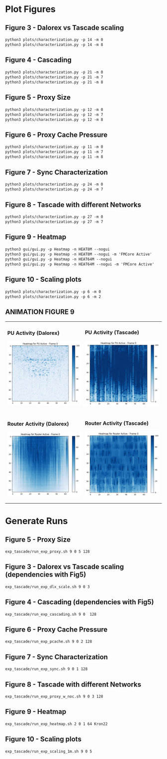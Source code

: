 
# Plot Figures

## Figure 3 - Dalorex vs Tascade scaling

    python3 plots/characterization.py -p 14 -m 0
    python3 plots/characterization.py -p 14 -m 8


## Figure 4 - Cascading

    python3 plots/characterization.py -p 21 -m 0
    python3 plots/characterization.py -p 21 -m 7
    python3 plots/characterization.py -p 21 -m 8


## Figure 5 - Proxy Size

    python3 plots/characterization.py -p 12 -m 0
    python3 plots/characterization.py -p 12 -m 7
    python3 plots/characterization.py -p 12 -m 8


## Figure 6 - Proxy Cache Pressure

    python3 plots/characterization.py -p 11 -m 0
    python3 plots/characterization.py -p 11 -m 7
    python3 plots/characterization.py -p 11 -m 8


## Figure 7 - Sync Characterization

    python3 plots/characterization.py -p 24 -m 0
    python3 plots/characterization.py -p 24 -m 7

## Figure 8 - Tascade with different Networks

    python3 plots/characterization.py -p 27 -m 0
    python3 plots/characterization.py -p 27 -m 7

## Figure 9 - Heatmap

    python3 gui/gui.py -p Heatmap -n HEAT8M --nogui
    python3 gui/gui.py -p Heatmap -n HEAT8M --nogui -m 'FMCore Active'
    python3 gui/gui.py -p Heatmap -n HEAT64M --nogui
    python3 gui/gui.py -p Heatmap -n HEAT64M --nogui -m 'FMCore Active'

## Figure 10 - Scaling plots

    python3 plots/characterization.py -p 6 -m 0
    python3 plots/characterization.py -p 6 -m 2


## ANIMATION FIGURE 9

<table>
<tr>
<td>

### PU Activity (Dalorex)

![Heatmap 1 Animation](plots/animated_heatmaps/HEAT64M_2_64_Kron22_PU_Active/heatmap_animation.gif)

</td>
<td>

### PU Activity (Tascade)

![Heatmap 2 Animation](plots/animated_heatmaps/HEAT8M_2_64_Kron22_PU_Active/heatmap_animation.gif)

</td>
</tr>
<tr>
<td>

### Router Activity (Dalorex)

![Heatmap 3 Animation](plots/animated_heatmaps/HEAT64M_2_64_Kron22_Router_Active/heatmap_animation.gif)

</td>
<td>

### Router Activity (Tascade)

![Heatmap 4 Animation](plots/animated_heatmaps/HEAT8M_2_64_Kron22_Router_Active/heatmap_animation.gif)

</td>
</tr>
</table>

# Generate Runs


## Figure 5 - Proxy Size

    exp_tascade/run_exp_proxy.sh 9 0 5 128


## Figure 3 - Dalorex vs Tascade scaling (dependencies with Fig5)

    exp_tascade/run_exp_dlx_scale.sh 9 0 3

## Figure 4 - Cascading (dependencies with Fig5)

    exp_tascade/run_exp_cascading.sh 9 0  128


## Figure 6 - Proxy Cache Pressure

    exp_tascade/run_exp_pcache.sh 9 0 2 128


## Figure 7 - Sync Characterization

    exp_tascade/run_exp_sync.sh 9 0 1 128


## Figure 8 - Tascade with different Networks

    exp_tascade/run_exp_proxy_w_noc.sh 9 0 3 128

## Figure 9 - Heatmap

    exp_tascade/run_exp_heatmap.sh 2 0 1 64 Kron22


## Figure 10 - Scaling plots

    exp_tascade/run_exp_scaling_1m.sh 9 0 5

